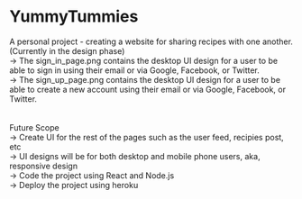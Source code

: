 # YummyTummies
A personal project - creating a website for sharing recipes with one another. (Currently in the design phase)  <br />
-> The sign_in_page.png contains the desktop UI design for a user to be able to sign in using their email or via Google, Facebook, or Twitter.  <br />
-> The sign_up_page.png contains the desktop UI design for a user to be able to create a new account using their email or via Google, Facebook, or Twitter.  <br />
 <br /> <br />
Future Scope <br />
-> Create UI for the rest of the pages such as the user feed, recipies post, etc  <br />
-> UI designs will be for both desktop and mobile phone users, aka, responsive design  <br />
-> Code the project using React and Node.js  <br />
-> Deploy the project using heroku  <br />

